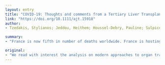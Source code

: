 ```yaml
---
layout: entry
title: "COVID-19: Thoughts and comments from a Tertiary Liver Transplant Center in France"
link: "https://doi.org/10.1111/ajt.15918"
author:
- Tzedakis, Stylianos; Jeddou, Heithem; Houssel-Debry, Pauline; Sulpice, Laurent; Boudjema, Karim

summary:
- "France is now fifth in number of deaths worldwide. France is hosting one of the biggest European liver transplantation programs. We read with interest the analysis on modern approaches to organ transplantation during the COVID-19 pandemic by Kumar et al.1. Following the December 2019 SARS-CoV-2 outbreak in China, France now hosting a major European program. It is the fifth highest number of death toll in the world."

original:
- "We read with interest the analysis on modern approaches to organ transplantation during the COVID-19 pandemic by Kumar et al.1. Following the December 2019 SARS-CoV-2 outbreak in China, France is now fifth in number of deaths worldwide while at the same time hosting one of the biggest European liver transplantation programs."
---
```



